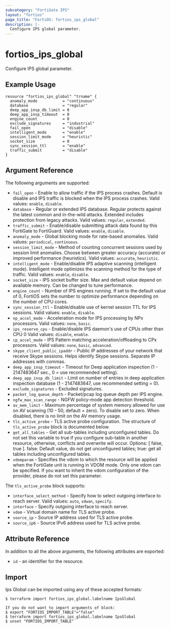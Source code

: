 ```yaml
---
subcategory: "FortiGate IPS"
layout: "fortios"
page_title: "FortiOS: fortios_ips_global"
description: |-
  Configure IPS global parameter.
---
```


# fortios_ips_global
Configure IPS global parameter.

## Example Usage

```hcl
resource "fortios_ips_global" "trname" {
  anomaly_mode           = "continuous"
  database               = "regular"
  deep_app_insp_db_limit = 0
  deep_app_insp_timeout  = 0
  engine_count           = 0
  exclude_signatures     = "industrial"
  fail_open              = "disable"
  intelligent_mode       = "enable"
  session_limit_mode     = "heuristic"
  socket_size            = 0
  sync_session_ttl       = "enable"
  traffic_submit         = "disable"
}
```

## Argument Reference

The following arguments are supported:

* `fail_open` - Enable to allow traffic if the IPS process crashes. Default is disable and IPS traffic is blocked when the IPS process crashes. Valid values: `enable`, `disable`.
* `database` - Regular or extended IPS database. Regular protects against the latest common and in-the-wild attacks. Extended includes protection from legacy attacks. Valid values: `regular`, `extended`.
* `traffic_submit` - Enable/disable submitting attack data found by this FortiGate to FortiGuard. Valid values: `enable`, `disable`.
* `anomaly_mode` - Global blocking mode for rate-based anomalies. Valid values: `periodical`, `continuous`.
* `session_limit_mode` - Method of counting concurrent sessions used by session limit anomalies. Choose between greater accuracy (accurate) or improved performance (heuristics). Valid values: `accurate`, `heuristic`.
* `intelligent_mode` - Enable/disable IPS adaptive scanning (intelligent mode). Intelligent mode optimizes the scanning method for the type of traffic. Valid values: `enable`, `disable`.
* `socket_size` - IPS socket buffer size. Max and default value depend on available memory. Can be changed to tune performance.
* `engine_count` - Number of IPS engines running. If set to the default value of 0, FortiOS sets the number to optimize performance depending on the number of CPU cores.
* `sync_session_ttl` - Enable/disable use of kernel session TTL for IPS sessions. Valid values: `enable`, `disable`.
* `np_accel_mode` - Acceleration mode for IPS processing by NPx processors. Valid values: `none`, `basic`.
* `ips_reserve_cpu` - Enable/disable IPS daemon's use of CPUs other than CPU 0 Valid values: `disable`, `enable`.
* `cp_accel_mode` - IPS Pattern matching acceleration/offloading to CPx processors. Valid values: `none`, `basic`, `advanced`.
* `skype_client_public_ipaddr` - Public IP addresses of your network that receive Skype sessions. Helps identify Skype sessions. Separate IP addresses with commas.
* `deep_app_insp_timeout` - Timeout for Deep application inspection (1 - 2147483647 sec., 0 = use recommended setting).
* `deep_app_insp_db_limit` - Limit on number of entries in deep application inspection database (1 - 2147483647, use recommended setting = 0).
* `exclude_signatures` - Excluded signatures.
* `packet_log_queue_depth` - Packet/pcap log queue depth per IPS engine.
* `ngfw_max_scan_range` - NGFW policy-mode app detection threshold.
* `av_mem_limit` - Maximum percentage of system memory allowed for use on AV scanning (10 - 50, default = zero). To disable set to zero. When disabled, there is no limit on the AV memory usage.
* `tls_active_probe` - TLS active probe configuration. The structure of `tls_active_probe` block is documented below.
* `get_all_tables` - Get all sub-tables including unconfigured tables. Do not set this variable to true if you configure sub-table in another resource, otherwise, conflicts and overwrite will occur. Options: [ false, true ]. false: Default value, do not get unconfigured tables; true: get all tables including unconfigured tables. 
* `vdomparam` - Specifies the vdom to which the resource will be applied when the FortiGate unit is running in VDOM mode. Only one vdom can be specified. If you want to inherit the vdom configuration of the provider, please do not set this parameter.

The `tls_active_probe` block supports:

* `interface_select_method` - Specify how to select outgoing interface to reach server. Valid values: `auto`, `sdwan`, `specify`.
* `interface` - Specify outgoing interface to reach server.
* `vdom` - Virtual domain name for TLS active probe.
* `source_ip` - Source IP address used for TLS active probe.
* `source_ip6` - Source IPv6 address used for TLS active probe.


## Attribute Reference

In addition to all the above arguments, the following attributes are exported:
* `id` - an identifier for the resource.

## Import

Ips Global can be imported using any of these accepted formats:
```
$ terraform import fortios_ips_global.labelname IpsGlobal

If you do not want to import arguments of block:
$ export "FORTIOS_IMPORT_TABLE"="false"
$ terraform import fortios_ips_global.labelname IpsGlobal
$ unset "FORTIOS_IMPORT_TABLE"
```
